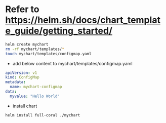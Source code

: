 # Refer to https://helm.sh/docs/chart_template_guide/getting_started/

```bash
helm create mychart
rm -rf mychart/templates/*
touch mychart/templates/configmap.yaml
```
- add below content to mychart/templates/configmap.yaml
```yaml
apiVersion: v1
kind: ConfigMap
metadata:
  name: mychart-configmap
data:
  myvalue: "Hello World"
```

- install chart
```bash
helm install full-coral ./mychart
```